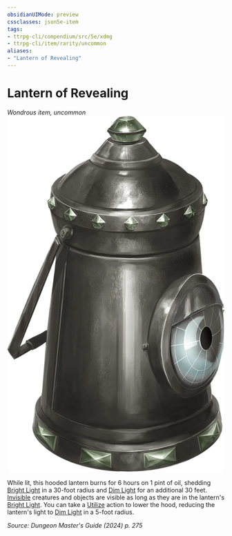 ```yaml
---
obsidianUIMode: preview
cssclasses: json5e-item
tags:
- ttrpg-cli/compendium/src/5e/xdmg
- ttrpg-cli/item/rarity/uncommon
aliases: 
- "Lantern of Revealing"
---
```

# Lantern of Revealing
*Wondrous item, uncommon*  
![](3-Compendium/items/img/lantern-of-revealing.webp#right)


While lit, this hooded lantern burns for 6 hours on 1 pint of oil, shedding [Bright Light](3-Compendium/rules/variant-rules/bright-light-xphb.md) in a 30-foot radius and [Dim Light](3-Compendium/rules/variant-rules/dim-light-xphb.md) for an additional 30 feet. [Invisible](3-Compendium/rules/conditions.md#Invisible) creatures and objects are visible as long as they are in the lantern's [Bright Light](3-Compendium/rules/variant-rules/bright-light-xphb.md). You can take a [Utilize](3-Compendium/rules/actions.md#Utilize) action to lower the hood, reducing the lantern's light to [Dim Light](3-Compendium/rules/variant-rules/dim-light-xphb.md) in a 5-foot radius.

*Source: Dungeon Master's Guide (2024) p. 275*
